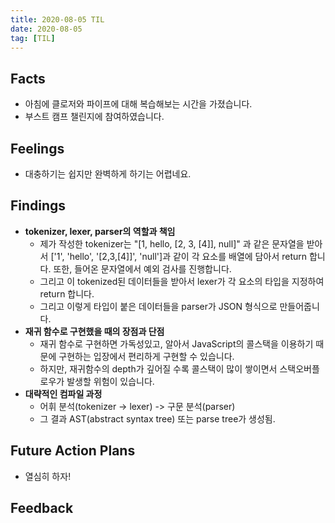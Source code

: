 ```yaml
---
title: 2020-08-05 TIL
date: 2020-08-05
tag: [TIL]
---
```


## Facts

- 아침에 클로저와 파이프에 대해 복습해보는 시간을 가졌습니다.
- 부스트 캠프 챌린지에 참여하였습니다.

## Feelings

- 대충하기는 쉽지만 완벽하게 하기는 어렵네요.

## Findings

- **tokenizer, lexer, parser의 역할과 책임**
  - 제가 작성한 tokenizer는 "[1, hello, [2, 3, [4]], null]" 과 같은 문자열을 받아서 ['1', 'hello', '[2,3,[4]]', 'null']과 같이 각 요소를 배열에 담아서 return 합니다. 또한, 들어온 문자열에서 예외 검사를 진행합니다.
  - 그리고 이 tokenized된 데이터들을 받아서 lexer가 각 요소의 타입을 지정하여 return 합니다.
  - 그리고 이렇게 타입이 붙은 데이터들을 parser가 JSON 형식으로 만들어줍니다.
- **재귀 함수로 구현했을 때의 장점과 단점**
  - 재귀 함수로 구현하면 가독성있고, 알아서 JavaScript의 콜스택을 이용하기 때문에 구현하는 입장에서 편리하게 구현할 수 있습니다.
  - 하지만, 재귀함수의 depth가 깊어질 수록 콜스택이 많이 쌓이면서 스택오버플로우가 발생할 위험이 있습니다.
- **대략적인 컴파일 과정**
  - 어휘 분석(tokenizer -> lexer) -> 구문 분석(parser)
  - 그 결과 AST(abstract syntax tree) 또는 parse tree가 생성됨.

## Future Action Plans

- 열심히 하자!

## Feedback

